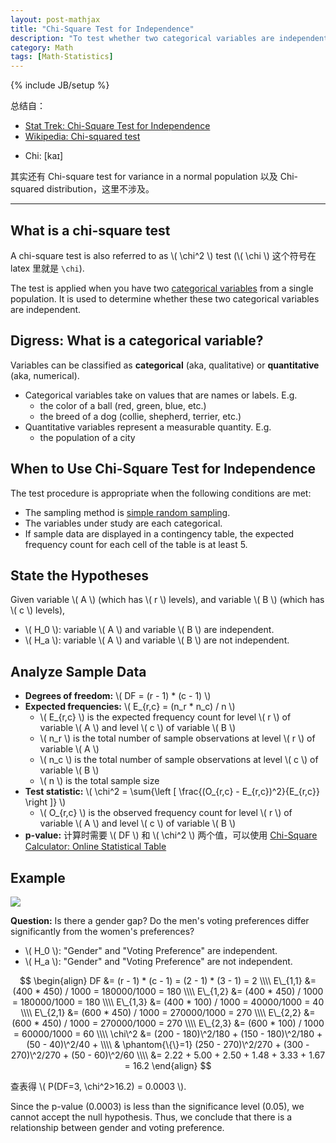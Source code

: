 ```yaml
---
layout: post-mathjax
title: "Chi-Square Test for Independence"
description: "To test whether two categorical variables are independent"
category: Math
tags: [Math-Statistics]
---
```

{% include JB/setup %}

总结自：

- [Stat Trek: Chi-Square Test for Independence](http://stattrek.com/chi-square-test/independence.aspx)
- [Wikipedia: Chi-squared test](http://en.wikipedia.org/wiki/Chi-squared_test)

<!-- -->

- Chi: [kaɪ]

其实还有 Chi-square test for variance in a normal population 以及 Chi-squared distribution，这里不涉及。

-----

## What is a chi-square test

A chi-square test is also referred to as \\( \chi\^2 \\) test (\\( \chi \\) 这个符号在 latex 里就是 `\chi`).

The test is applied when you have two [categorical variables](http://stattrek.com/statistics/dictionary.aspx?definition=Categorical%20variable) from a single population. It is used to determine whether these two categorical variables are independent.

## Digress: What is a categorical variable?

Variables can be classified as **categorical** (aka, qualitative) or **quantitative** (aka, numerical).

- Categorical variables take on values that are names or labels. E.g. 
	- the color of a ball (red, green, blue, etc.)
	- the breed of a dog (collie, shepherd, terrier, etc.)
- Quantitative variables represent a measurable quantity. E.g.
	- the population of a city
	
## When to Use Chi-Square Test for Independence

The test procedure is appropriate when the following conditions are met:

- The sampling method is [simple random sampling](http://stattrek.com/statistics/dictionary.aspx?definition=Simple%20random%20sampling).
- The variables under study are each categorical.
- If sample data are displayed in a contingency table, the expected frequency count for each cell of the table is at least 5.

## State the Hypotheses

Given variable \\( A \\) (which has \\( r \\) levels), and variable \\( B \\) (which has \\( c \\) levels), 

- \\( H_0 \\): variable \\( A \\) and variable \\( B \\) are independent. 
- \\( H_a \\): variable \\( A \\) and variable \\( B \\) are not independent.

## Analyze Sample Data

- **Degrees of freedom:** \\( DF = (r - 1) * (c - 1) \\)
- **Expected frequencies:** \\( E\_{r,c} = (n\_r * n\_c) / n \\)
	- \\( E\_{r,c} \\) is the expected frequency count for level \\( r \\) of variable \\( A \\) and level \\( c \\) of variable \\( B \\)
	- \\( n\_r \\) is the total number of sample observations at level \\( r \\) of variable \\( A \\)
	- \\( n\_c \\) is the total number of sample observations at level \\( c \\) of variable \\( B \\)
	- \\( n \\) is the total sample size
- **Test statistic:** \\( \chi\^2 = \sum{\left \[ \frac{(O\_{r,c} - E\_{r,c})\^2}{E\_{r,c}} \right \]} \\)
	- \\( O\_{r,c} \\) is the observed frequency count for level \\( r \\) of variable \\( A \\) and level \\( c \\) of variable \\( B \\)
- **p-value:** 计算时需要 \\( DF \\) 和 \\( \chi\^2 \\) 两个值，可以使用 [Chi-Square Calculator: Online Statistical Table](http://stattrek.com/online-calculator/chi-square.aspx)

## Example

![](https://bn1304files.storage.live.com/y2p9hVJduauRqjkTVOhIQiKAgyf8QZcdj1tomlskE4F2ajNvluHeUKiLL1lGd0tCwiEv6HmWwsIbrgriyCaFB1Qlm2gp1Izv1eTBG3hDn-n0KfWhmJtKBOCr7G63mrQyQLj/problem.png.jpg?psid=1)

**Question:** Is there a gender gap? Do the men's voting preferences differ significantly from the women's preferences?

- \\( H_0 \\): "Gender" and "Voting Preference" are independent. 
- \\( H_a \\): "Gender" and "Voting Preference" are not independent.

$$
\begin{align}
	DF &= (r - 1) * (c - 1) = (2 - 1) * (3 - 1) = 2 \\\\
	E\_{1,1} &= (400 * 450) / 1000 = 180000/1000 = 180 \\\\
	E\_{1,2} &= (400 * 450) / 1000 = 180000/1000 = 180 \\\\
	E\_{1,3} &= (400 * 100) / 1000 = 40000/1000 = 40 \\\\
	E\_{2,1} &= (600 * 450) / 1000 = 270000/1000 = 270 \\\\
	E\_{2,2} &= (600 * 450) / 1000 = 270000/1000 = 270 \\\\
	E\_{2,3} &= (600 * 100) / 1000 = 60000/1000 = 60 \\\\
	\chi\^2 &= (200 - 180)\^2/180 + (150 - 180)\^2/180 + (50 - 40)\^2/40 + \\\\
			& \phantom{\{\}=1} (250 - 270)\^2/270 + (300 - 270)\^2/270 + (50 - 60)\^2/60 \\\\
			&= 2.22 + 5.00 + 2.50 + 1.48 + 3.33 + 1.67 = 16.2
\end{align}
$$

查表得 \\( P(DF=3, \chi\^2>16.2) = 0.0003 \\).

Since the p-value (0.0003) is less than the significance level (0.05), we cannot accept the null hypothesis. Thus, we conclude that there is a relationship between gender and voting preference.